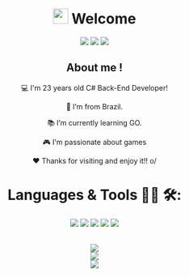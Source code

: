 <h1 align = "center"> <img src=https://github.com/TheDudeThatCode/TheDudeThatCode/blob/master/Assets/Hi.gif?raw=true width="30"> Welcome</h1>


<div align = "Center" >
<a href="mailto:ygorareda@gmail.com" ><code><img src="https://img.shields.io/badge/-ygorareda@gmail.com-c14438?style=flat-square&logo=Gmail&logoColor=white&link=mailto:sakshamtaneja7861@gmail.com"></code></a>
<a href="https://www.linkedin.com/in/ygor-borges-ar%C3%AAda-06934b186/"><code><img src="https://img.shields.io/badge/-YgorBorges-blue?style=flat-square&logo=Linkedin&logoColor=white&link=https://www.linkedin.com/in/YgorBorges/"></code></a>
<a href="https://twitter.com/ygor_areda"><code><img src="https://img.shields.io/badge/-@ygor_areda-1ca0f1?style=flat-square&labelColor=1ca0f1&logo=twitter&logoColor=white&link=https://twitter.com/ygor_areda"></code></a>

 
<h2 align = "center"> About me ! </h2>

:computer: I'm 23 years old C# Back-End Developer!

:house_with_garden: I’m from Brazil.

:books: I’m currently learning GO.

🎮 I'm passionate about games

❤ Thanks for visiting and enjoy it!! o/


<h1> Languages & Tools 👨‍💻 🛠: </h1>

<code><img src="https://img.shields.io/badge/Python-FFD43B?style=for-the-badge&logo=python&logoColor=blue"></code>
<code><img src="https://img.shields.io/badge/C%23-239120?style=for-the-badge&logo=c-sharp&logoColor=white"></code>
<code><img src="https://img.shields.io/badge/HTML5-E34F26?style=for-the-badge&logo=html5&logoColor=white"></code>
<code><img src="https://img.shields.io/badge/CSS3-1572B6?style=for-the-badge&logo=css3&logoColor=white"></code>
<code><img src="https://img.shields.io/badge/PostgreSQL-316192?style=for-the-badge&logo=postgresql&logoColor=white"></code>

<br>
<img align="center" src="https://github-readme-stats.vercel.app/api?username=ygorareda&show_icons=true&theme=dracula&line_height=27" /> 

<br>
 <img align="center" src="https://github-readme-stats.vercel.app/api/top-langs/?username=ygorareda&theme=dracula&hide_langs_below=1" />


<br>
<img src=https://github.com/TheDudeThatCode/TheDudeThatCode/blob/master/Assets/Mario_Gameplay.gif>
